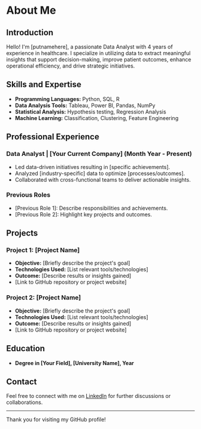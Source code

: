 # About Me

## Introduction

Hello! I'm [putnamehere], a passionate Data Analyst with 4 years of experience in healthcare. I specialize in utilizing data to extract meaningful insights that support decision-making, improve patient outcomes, enhance operational efficiency, and drive strategic initiatives. 

## Skills and Expertise

- **Programming Languages:** Python, SQL, R
- **Data Analysis Tools:** Tableau, Power BI, Pandas, NumPy
- **Statistical Analysis:** Hypothesis testing, Regression Analysis
- **Machine Learning:** Classification, Clustering, Feature Engineering

## Professional Experience

### Data Analyst | [Your Current Company] (Month Year - Present)
- Led data-driven initiatives resulting in [specific achievements].
- Analyzed [industry-specific] data to optimize [processes/outcomes].
- Collaborated with cross-functional teams to deliver actionable insights.

### Previous Roles
- [Previous Role 1]: Describe responsibilities and achievements.
- [Previous Role 2]: Highlight key projects and outcomes.

## Projects

### Project 1: [Project Name]
- **Objective:** [Briefly describe the project's goal]
- **Technologies Used:** [List relevant tools/technologies]
- **Outcome:** [Describe results or insights gained]
- [Link to GitHub repository or project website]

### Project 2: [Project Name]
- **Objective:** [Briefly describe the project's goal]
- **Technologies Used:** [List relevant tools/technologies]
- **Outcome:** [Describe results or insights gained]
- [Link to GitHub repository or project website]

## Education

- **Degree in [Your Field], [University Name], Year**

## Contact

Feel free to connect with me on [LinkedIn](https://www.linkedin.com/in/yourprofile) for further discussions or collaborations.

---

Thank you for visiting my GitHub profile!
